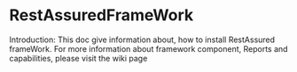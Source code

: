 # RestAssuredFrameWork

Introduction:
    This doc give information about, how to install RestAssured frameWork. For more information about framework component, Reports and capabilities, please visit the wiki page

